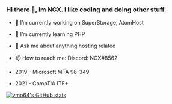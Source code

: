 ### Hi there 👋, im NGX. I like coding and doing other stuff.


- 🔭 I’m currently working on SuperStorage, AtomHost
- 🌱 I’m currently learning PHP
- 💬 Ask me about anything hosting related
- 📫 How to reach me: Discord: NGX#8562

- 2019 - Microsoft MTA 98-349
- 2021 - CompTIA ITF+

[![vmo64's GitHub stats](https://github-readme-stats.vercel.app/api?username=vmo64)](https://github.com/anuraghazra/github-readme-stats)


